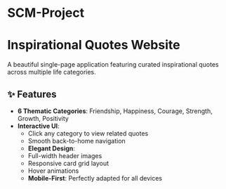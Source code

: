 # SCM-Project
# Inspirational Quotes Website

A beautiful single-page application featuring curated inspirational quotes across multiple life categories.

## ✨ Features
- **6 Thematic Categories**: Friendship, Happiness, Courage, Strength, Growth, Positivity
- **Interactive UI**: 
  - Click any category to view related quotes
  - Smooth back-to-home navigation
  - **Elegant Design**:
  - Full-width header images
  - Responsive card grid layout
  - Hover animations
  - **Mobile-First**: Perfectly adapted for all devices
